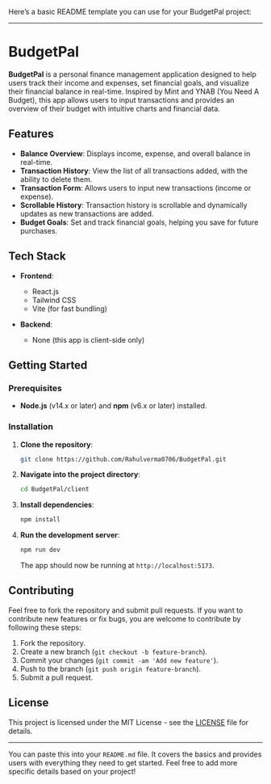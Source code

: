 Here’s a basic README template you can use for your BudgetPal project:

---

# BudgetPal

**BudgetPal** is a personal finance management application designed to help users track their income and expenses, set financial goals, and visualize their financial balance in real-time. Inspired by Mint and YNAB (You Need A Budget), this app allows users to input transactions and provides an overview of their budget with intuitive charts and financial data.

## Features

- **Balance Overview**: Displays income, expense, and overall balance in real-time.
- **Transaction History**: View the list of all transactions added, with the ability to delete them.
- **Transaction Form**: Allows users to input new transactions (income or expense).
- **Scrollable History**: Transaction history is scrollable and dynamically updates as new transactions are added.
- **Budget Goals**: Set and track financial goals, helping you save for future purchases.

## Tech Stack

- **Frontend**: 
  - React.js
  - Tailwind CSS
  - Vite (for fast bundling)

- **Backend**: 
  - None (this app is client-side only)

## Getting Started

### Prerequisites

- **Node.js** (v14.x or later) and **npm** (v6.x or later) installed.

### Installation

1. **Clone the repository**:

   ```bash
   git clone https://github.com/Rahulverma0706/BudgetPal.git
   ```

2. **Navigate into the project directory**:

   ```bash
   cd BudgetPal/client
   ```

3. **Install dependencies**:

   ```bash
   npm install
   ```

4. **Run the development server**:

   ```bash
   npm run dev
   ```

   The app should now be running at `http://localhost:5173`.

## Contributing

Feel free to fork the repository and submit pull requests. If you want to contribute new features or fix bugs, you are welcome to contribute by following these steps:

1. Fork the repository.
2. Create a new branch (`git checkout -b feature-branch`).
3. Commit your changes (`git commit -am 'Add new feature'`).
4. Push to the branch (`git push origin feature-branch`).
5. Submit a pull request.

## License

This project is licensed under the MIT License - see the [LICENSE](LICENSE) file for details.

---

You can paste this into your `README.md` file. It covers the basics and provides users with everything they need to get started. Feel free to add more specific details based on your project!
